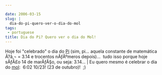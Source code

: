```yaml
---

date: 2006-03-15
slug: |
  dia-do-pi-quero-ver-o-dia-do-mol
tags:
 - portuguese
title: Dia do Pi? Quero ver o dia do Mol!
---
```


Hoje foi "celebrado" o dia do [Pi](http://en.wikipedia.org/wiki/Pi_Day)
(sim, pi... aquela constante de matemática Ã?â‚¬ = 3.14 e trocentos
nÃƒÂºmeros depois)...  tudo isso porque hoje sÃƒÂ£o 14 de marÃƒÂ§o, ou
seja: 3.14... \| Eu quero mesmo é celebrar o dia do
[mol](http://en.wikipedia.org/wiki/Mole_Day):  6:02 10/23! (23 de
outubro)!  ;)
